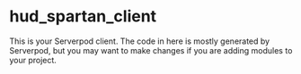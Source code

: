 # hud_spartan_client

This is your Serverpod client. The code in here is mostly generated by
Serverpod, but you may want to make changes if you are adding modules to your
project.
